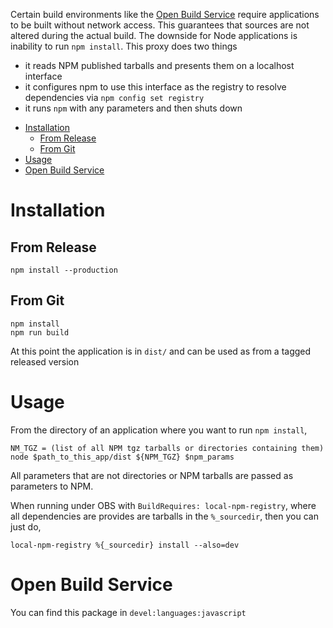 
Certain build environments like the [Open Build Service](https://build.opensuse.org/) require applications to be built without network access. This guarantees that sources are not altered during the actual build. The downside for Node applications is inability to run `npm install`. This proxy does two things

* it reads NPM published tarballs and presents them on a localhost interface
* it configures npm to use this interface as the registry to resolve dependencies via `npm config set registry`
* it runs `npm` with any parameters and then shuts down

- [Installation](#installation)
  - [From Release](#from-release)
  - [From Git](#from-git)
- [Usage](#usage)
- [Open Build Service](#open-build-service)

# Installation

## From Release
`npm install --production`

## From Git
```
npm install
npm run build
```

At this point the application is in `dist/` and can be used as from a tagged released version

# Usage

From the directory of an application where you want to run `npm install`,

```
NM_TGZ = (list of all NPM tgz tarballs or directories containing them)
node $path_to_this_app/dist ${NPM_TGZ} $npm_params
```
All parameters that are not directories or NPM tarballs are passed as
parameters to NPM.

When running under OBS with `BuildRequires: local-npm-registry`, where
all dependencies are provides are tarballs in the `%_sourcedir`, then
you can just do,

```
local-npm-registry %{_sourcedir} install --also=dev
```

# Open Build Service

You can find this package in `devel:languages:javascript`

